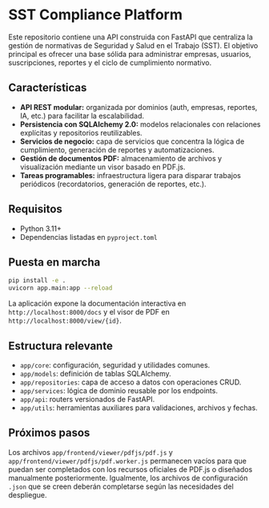 # SST Compliance Platform

Este repositorio contiene una API construida con FastAPI que centraliza la gestión de normativas de Seguridad y Salud en el Trabajo (SST). El objetivo principal es ofrecer una base sólida para administrar empresas, usuarios, suscripciones, reportes y el ciclo de cumplimiento normativo.

## Características

- **API REST modular:** organizada por dominios (auth, empresas, reportes, IA, etc.) para facilitar la escalabilidad.
- **Persistencia con SQLAlchemy 2.0:** modelos relacionales con relaciones explícitas y repositorios reutilizables.
- **Servicios de negocio:** capa de servicios que concentra la lógica de cumplimiento, generación de reportes y automatizaciones.
- **Gestión de documentos PDF:** almacenamiento de archivos y visualización mediante un visor basado en PDF.js.
- **Tareas programables:** infraestructura ligera para disparar trabajos periódicos (recordatorios, generación de reportes, etc.).

## Requisitos

- Python 3.11+
- Dependencias listadas en `pyproject.toml`

## Puesta en marcha

```bash
pip install -e .
uvicorn app.main:app --reload
```

La aplicación expone la documentación interactiva en `http://localhost:8000/docs` y el visor de PDF en `http://localhost:8000/view/{id}`.

## Estructura relevante

- `app/core`: configuración, seguridad y utilidades comunes.
- `app/models`: definición de tablas SQLAlchemy.
- `app/repositories`: capa de acceso a datos con operaciones CRUD.
- `app/services`: lógica de dominio reusable por los endpoints.
- `app/api`: routers versionados de FastAPI.
- `app/utils`: herramientas auxiliares para validaciones, archivos y fechas.

## Próximos pasos

Los archivos `app/frontend/viewer/pdfjs/pdf.js` y `app/frontend/viewer/pdfjs/pdf.worker.js` permanecen vacíos para que puedan ser completados con los recursos oficiales de PDF.js o diseñados manualmente posteriormente. Igualmente, los archivos de configuración `.json` que se creen deberán completarse según las necesidades del despliegue.
